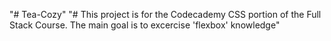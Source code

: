 "# Tea-Cozy" 
"# This project is for the Codecademy CSS portion of the Full Stack Course. The main goal is to excercise 'flexbox' knowledge"
